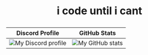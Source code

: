 # <p align="center">i code until i cant</p>
| Discord Profile | GitHub Stats |
| --------------- | ------------ |
![My Discord profile](https://lanyard.cnrad.dev/api/756164525035749529) | ![My GitHub stats](https://github-readme-stats.vercel.app/api?username=ayeitsaxi&count_private=true&show_icons=true&theme=dracula)
